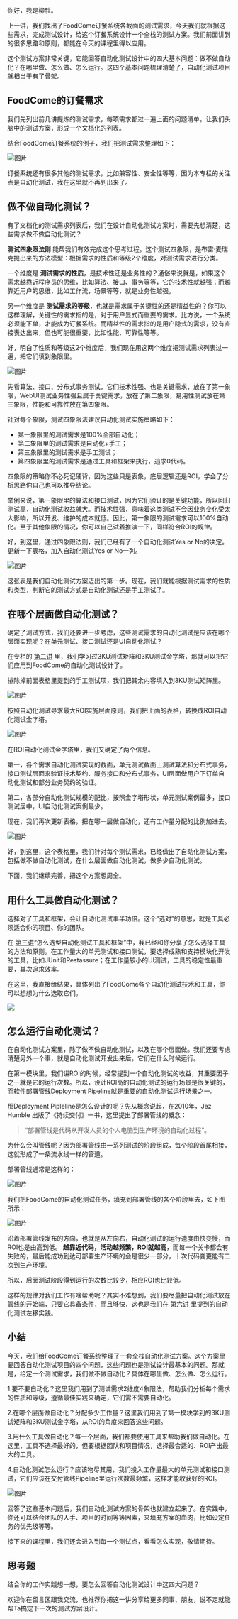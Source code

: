 你好，我是柳胜。

上一讲，我们找出了FoodCome订餐系统各截面的测试需求，今天我们就根据这些需求，完成测试设计，给这个订餐系统设计一个全栈的测试方案。我们前面讲到的很多思路和原则，都能在今天的课程里得以应用。

这个测试方案非常关键，它能回答自动化测试设计中的四大基本问题：做不做自动化？在哪里做、怎么做、怎么运行。这四个基本问题梳理清楚了，自动化测试项目就相当于有了骨架。

## FoodCome的订餐需求

我们先列出前几讲提炼的测试需求，每项需求都过一遍上面的问题清单。让我们头脑中的测试方案，形成一个文档化的列表。

结合FoodCome订餐系统的例子，我们把测试需求整理如下：

![图片](https://static001.geekbang.org/resource/image/63/6f/63508b5588b2d7ed2bd06ef5d4efd46f.jpg?wh=1920x657)

订餐系统还有很多其他的测试需求，比如兼容性、安全性等等，因为本专栏的关注点是自动化测试，我在这里就不再列出来了。

## 做不做自动化测试？

有了文档化的测试需求列表后，我们在设计自动化测试方案时，需要先想清楚，这些需求做不做自动化测试？

**测试四象限法则** 能帮我们有效完成这个思考过程。这个测试四象限，是布雷·麦瑞克提出来的方法模型：根据需求的性质和等级2个维度，对测试需求进行分类。

一个维度是 **测试需求的性质**，是技术性还是业务性的？通俗来说就是，如果这个需求越靠近程序员的思维，比如算法、接口、事务等等，它的技术性就越强；而越靠近用户的思维，比如工作流，场景等等，就是业务性越强。

另一个维度是 **测试需求的等级**，也就是需求属于关键性的还是精益性的？你可以这样理解，关键性的需求指的是，对于用户显式而重要的需求。比方说，一个系统必须能下单，才能成为订餐系统。而精益性的需求指的是用户隐式的需求，没有直接表达出来，但也可能很重要，比如性能、可靠性等等。

好，明白了性质和等级这2个维度后，我们现在用这两个维度把测试需求列表过一遍，把它们填到象限里。

![图片](https://static001.geekbang.org/resource/image/33/e0/33a6ee6dc3056306eb7a9ec27d6f04e0.jpg?wh=1920x1430)

先看算法、接口、分布式事务测试，它们技术性强、也是关键需求，放在了第一象限，WebUI测试业务性强且属于关键需求，放在了第二象限，易用性测试放在第三象限，性能和可靠性放在第四象限。

针对每个象限，测试四象限法建议自动化测试实施策略如下：

- 第一象限里的测试需求是100%全部自动化；
- 第二象限里的测试需求是自动化+手工；
- 第三象限里的测试需求是手工测试；
- 第四象限里的测试需求是通过工具和框架来执行，追求0代码。

四象限的策略你不必死记硬背，因为这些只是表象，底层逻辑还是ROI，学会了分析思路你自己也可以推导结论。

举例来说，第一象限里的算法和接口测试，因为它们验证的是关键功能，所以回归测试高，自动化测试收益就大。而技术性强，意味着这类测试不会因业务变化受太大影响，所以开发、维护的成本就低。因此，第一象限的测试需求可以100%自动化。至于其他象限的情况，你可以自己试着推演一下，同样符合ROI的规律。

好，到这里，通过四象限法则，我们已经有了一个自动化测试Yes or No的决定。更新一下表格，加入自动化测试Yes or No一列。

![图片](https://static001.geekbang.org/resource/image/32/71/322a2848b6ed0fef4991f5f1c4694871.jpg?wh=1920x992)

这张表是我们自动化测试方案迈出的第一步。现在，我们就能根据测试需求的性质和类型，判断它的测试方式是自动化测试还是手工测试了。

## 在哪个层面做自动化测试？

确定了测试方式，我们还要进一步考虑，这些测试需求的自动化测试是应该在哪个层面实现呢？在单元测试、接口测试还是UI自动化测试？

在专栏的 [第二讲](https://time.geekbang.org/column/article/497405) 里，我们学习过3KU测试矩阵和3KU测试金字塔，那就可以把它们应用到FoodCome的自动化测试设计了。

排除掉前面表格里提到的手工测试项，我们把其余内容填入到3KU测试矩阵里。

![图片](https://static001.geekbang.org/resource/image/c7/55/c71a9cf6753e805b3133e4be46285d55.jpg?wh=1860x678)

按照自动化测试寻求最大ROI实施层面原则，我们把上面的表格，转换成ROI自动化测试金字塔。

![图片](https://static001.geekbang.org/resource/image/9c/10/9ce694440dc1802fe7cd68c96e26b110.jpg?wh=1920x1074)

在ROI自动化测试金字塔里，我们又确定了两个信息。

第一，各个需求自动化测试实现的截面，单元测试截面上测试算法和分布式事务，接口测试层面来验证技术契约、服务接口和分布式事务，UI层面做用户下订单自动化测试和部分业务契约的验证。

第二，各部分自动化测试规模的配比，按照金字塔形状，单元测试案例最多，接口测试居中，UI自动化测试案例最少。

现在，我们再次更新表格，把在哪一层做自动化，还有工作量分配的比例加进去。

![图片](https://static001.geekbang.org/resource/image/1a/4b/1a057d7fca983dd42707207115e0444b.jpg?wh=1920x837)

好，到这里，这个表格里，我们针对每个测试需求，已经做出了自动化测试方案，包括做不做自动化测试，在什么层面做自动化测试，做多少自动化测试。

下面，我们继续完善，把这个方案想周全。

## 用什么工具做自动化测试？

选择对了工具和框架，会让自动化测试事半功倍。这个“选对”的意思，就是工具必须适合你的项目、你的团队。

在 [第三讲](https://time.geekbang.org/column/article/498458)“怎么选型自动化测试工具和框架”中，我已经和你分享了怎么选择工具的方法和原则。在工作量大的单元测试和接口测试，要选择成熟和支持模块化开发的工具，比如JUnit和Restassure；在工作量较小的UI测试，工具的稳定性最重要，其次追求效率。

在这里，我直接给结果，具体列出了FoodCome各个自动化测试技术和工具，你可以想想为什么选取它们。

![](https://static001.geekbang.org/resource/image/00/fa/009d1455457c47ac454409217a92c0fa.jpg?wh=4131x1947)

## 怎么运行自动化测试？

在自动化测试方案里，除了做不做自动化测试，以及在哪个层面做。我们还要考虑清楚另外一个事，就是自动化测试开发出来后，它们在什么时候运行。

在第一模块里，我们讲ROI的时候，经常提到一个自动化测试的收益，其重要因子之一就是它的运行次数。所以，设计ROI高的自动化测试的运行场景是很关键的，而软件部署管线Deployment Pipeline就是重要的自动化测试运行场景之一。

那Deployment Pipleline是怎么设计的呢？先从概念说起，在2010年，Jez Humble 出版了《持续交付》一书，这里提出了部署管线的概念：

> “部署管线是代码从开发人员的个人电脑到生产环境的自动化过程”。

为什么会叫管线呢？因为部署管线由一系列测试的阶段组成，每个阶段首尾相接，这就形成了一条流水线一样的管道。

部署管线通常是这样的：

![图片](https://static001.geekbang.org/resource/image/f8/ea/f86f5a0da0c071b2a183b96ed36f1aea.jpg?wh=1920x604)

我们把FoodCome的自动化测试任务，填充到部署管线的各个阶段里去，如下图所示：

![图片](https://static001.geekbang.org/resource/image/d1/d4/d1yy204a9c8d3d6682e19545a5434dd4.jpg?wh=1920x850)

沿着部署管线发布的方向，也就是从左向右，自动化测试的运行速度由快变慢，而ROI也是由高到低。 **越靠近代码，活动越频繁，ROI就越高**，而每一个关卡都会有失败的，最后能成功到达可部署生产环境的会是很少一部分，十次代码变更能有二次到生产环境。

所以，后面测试阶段得到运行的次数比较少，相应ROI也比较低。

这样的规律对我们工作有啥帮助呢？其实不难想到，我们要尽量把自动化测试放在管线的开始端，只要它具备条件，而且够快，这也是我们在 [第六讲](https://time.geekbang.org/column/article/501526) 里提到的自动化测试左移实践。

## 小结

今天，我们给FoodCome订餐系统整理了一套全栈自动化测试方案。这个方案里要回答自动化测试项目的四个问题，这些问题也是测试设计最基本的问题。那就是，给定一个测试需求，我们做不做自动化？具体在哪里做、怎么做、怎么运行。

1.要不要自动化？这里我们用到了测试需求2维度4象限法，帮助我们分析每个需求的性质和等级，遵循最佳实践来确定，它们需不需要自动化。

2.在哪个层面做自动化？分配多少工作量？这里我们用到了第一模块学到的3KU测试矩阵和3KU测试金字塔，从ROI的角度来回答这些问题。

3.用什么工具做自动化？每一个层面，我们都要使用工具来帮助我们做自动化。在这里，工具不选择最好的，但要根据团队和项目情况，选择最合适的、ROI产出最大的工具。

4.自动化测试怎么运行？应该物尽其用，我们投入工作量最大的单元测试和接口测试，它们应该在交付管线Pipeline里运行次数最频繁，这样才能收获好的ROI。

![图片](https://static001.geekbang.org/resource/image/59/37/5993b6d561f18f16ee6eb24f8d691437.jpg?wh=1920x1080)

回答了这些基本问题后，我们自动化测试方案的骨架也就建立起来了。在实践中，你还可以结合团队的人手、项目的时间等等因素，来填充方案的血肉，比如设定任务的优先级等等。

接下来的课程里，我们还会进入到每一个测试点，看看怎么实现，敬请期待。

## 思考题

结合你的工作实践想一想，要怎么回答自动化测试设计中这四大问题？

欢迎你在留言区跟我交流，也推荐你把这一讲分享给更多同事、朋友，说不定就能帮Ta搞定下一次的测试方案设计。